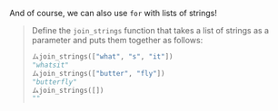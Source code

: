 And of course, we can also use `for` with lists of strings!

> Define the `join_strings` function that takes a list of strings as a parameter and puts them together as follows:
>
> ```python
> ムjoin_strings(["what", "s", "it"])
> "whatsit"
> ムjoin_strings(["butter", "fly"])
> "butterfly"
> ムjoin_strings([])
> ""
> ```
